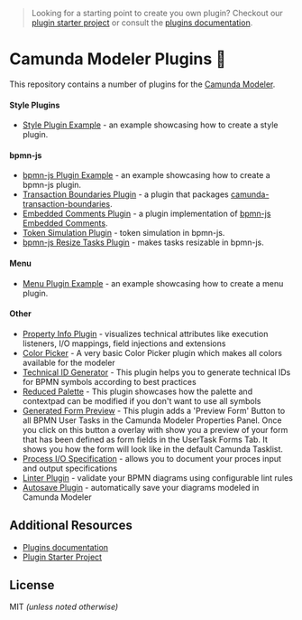 > Looking for a starting point to create you own plugin? Checkout our [plugin starter project](https://github.com/camunda/camunda-modeler-plugin-example) or consult the [plugins documentation](https://github.com/camunda/camunda-modeler/tree/master/docs/plugins).


# Camunda Modeler Plugins :electric_plug:

This repository contains a number of plugins for the [Camunda Modeler](https://github.com/camunda/camunda-modeler).

#### Style Plugins

* [Style Plugin Example](./style-plugin-example) - an example showcasing how to create a style plugin.

#### bpmn-js

* [bpmn-js Plugin Example](./bpmn-js-plugin-example) - an example showcasing how to create a bpmn-js plugin.
* [Transaction Boundaries Plugin](./camunda-transaction-boundaries-plugin) - a plugin that packages [camunda-transaction-boundaries](https://github.com/bpmn-io/camunda-transaction-boundaries).
* [Embedded Comments Plugin](./bpmn-js-plugin-embedded-comments) - a plugin implementation of [bpmn-js Embedded Comments](https://github.com/bpmn-io/bpmn-js-embedded-comments).
* [Token Simulation Plugin](https://github.com/philippfromme/bpmn-js-token-simulation-plugin) - token simulation in bpmn-js.
* [bpmn-js Resize Tasks Plugin](https://github.com/philippfromme/camunda-modeler-plugin-resize-tasks) - makes tasks resizable in bpmn-js.

#### Menu

* [Menu Plugin Example](./menu-plugin-example) - an example showcasing how to create a menu plugin.

#### Other

* [Property Info Plugin](https://github.com/umb/camunda-modeler-property-info-plugin) - visualizes technical attributes like execution listeners, I/O mappings, field injections and extensions
* [Color Picker](https://github.com/camunda/camunda-consulting/tree/master/snippets/camunda-modeler-plugins/bpmn-js-plugin-color-picker) - A very basic Color Picker plugin which makes all colors available for the modeler
* [Technical ID Generator](https://github.com/camunda/camunda-consulting/tree/master/snippets/camunda-modeler-plugins/bpmn-js-plugin-rename-technical-ids) - This plugin helps you to generate technical IDs for BPMN symbols according to best practices
* [Reduced Palette](https://github.com/camunda/camunda-consulting/tree/master/snippets/camunda-modeler-plugins/bpmn-js-plugin-reduced-palette) - This plugin showcases how the palette and contextpad can be modified if you don't want to use all symbols
* [Generated Form Preview](https://github.com/camunda-consulting/code/tree/master/snippets/camunda-modeler-plugins/camunda-modeler-plugin-usertask-generatedform-preview) - This plugin adds a 'Preview Form' Button to all BPMN User Tasks in the Camunda Modeler Properties Panel. Once you click on this button a overlay with show you a preview of your form that has been defined as form fields in the UserTask Forms Tab. It shows you how the form will look like in the default Camunda Tasklist.
* [Process I/O Specification](https://github.com/camunda/camunda-modeler-process-io-specification-plugin) - allows you to document your proces input and output specifications
* [Linter Plugin](https://github.com/camunda/camunda-modeler-linter-plugin) - validate your BPMN diagrams using configurable lint rules
* [Autosave Plugin](https://github.com/pinussilvestrus/camunda-modeler-autosave-plugin) - automatically save your diagrams modeled in Camunda Modeler

## Additional Resources

* [Plugins documentation](https://github.com/camunda/camunda-modeler/tree/master/docs/plugins)
* [Plugin Starter Project](https://github.com/camunda/camunda-modeler-plugin-example)


## License

MIT _(unless noted otherwise)_
